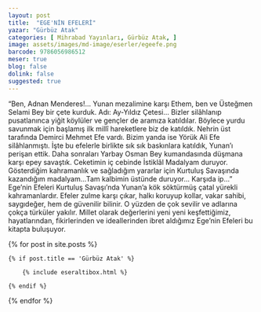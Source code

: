 ```yaml
---
layout: post
title:  "EGE'NİN EFELERİ"
yazar: "Gürbüz Atak"
categories: [ Mihrabad Yayınları, Gürbüz Atak, ]
image: assets/images/md-image/eserler/egeefe.png
barcode: 9786056986512
meser: true
blog: false
dolink: false
suggested: true
---
```


“Ben, Adnan Menderes!...
Yunan mezalimine karşı Ethem, ben ve Üsteğmen Selami Bey bir çete kurduk. Adı: Ay-Yıldız Çetesi... Bizler silâhlanıp pusatlanınca yiğit köylüler ve gençler de aramıza katıldılar.
Böylece yurdu savunmak için başlamış ilk millî hareketlere biz de katıldık. Nehrin üst tarafında Demirci Mehmet Efe vardı. Bizim yanda ise Yörük Ali Efe silâhlanmıştı. İşte bu efelerle birlikte sık sık baskınlara katıldık, Yunan’ı perişan ettik. Daha sonraları Yarbay Osman Bey kumandasında düşmana karşı epey savaştık. Ceketimin iç cebinde İstiklâl Madalyam duruyor. Gösterdiğim
kahramanlık ve sağladığım yararlar için Kurtuluş Savaşında kazandığım madalyam...Tam kalbimin üstünde duruyor... Karşıda ip...” Ege’nin Efeleri Kurtuluş Savaşı’nda Yunan’a kök söktürmüş
çatal yürekli kahramanlardır. Efeler zulme karşı çıkar, halkı koruyup kollar, vakar sahibi, saygıdeğer, hem de güvenilir bilinir. O yüzden de çok sevilir ve adlarına çokça türküler yakılır.
Millet olarak değerlerini yeni yeni keşfettiğimiz, hayatlarından, fikirlerinden ve ideallerinden ibret aldığımız Ege’nin Efeleri bu kitapta buluşuyor.



{% for post in site.posts %}

    {% if post.title == 'Gürbüz Atak' %}

        {% include eseraltibox.html %}

    {% endif %}

{% endfor %}
